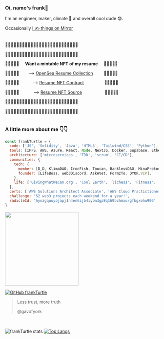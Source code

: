 ### Oi, name's frank🐢

I'm an engineer, maker, climate 💛 and overall cool dude 😎. 

Occasionally [I ✍️ things on Mirror](https://mirror.xyz/frankturtle.eth)
<br><br>

🐢🦄🚀🦄🚀🐢🦄🚀🐢🦄🚀🐢🦄🚀🐢🦄🚀🐢🦄🚀🐢🦄🚀🐢🚀🐢

🐢🦄🚀🦄🚀🐢🦄🚀🐢🦄🚀🐢🦄🚀🐢🦄🚀🐢🦄🚀🐢🦄🚀🐢🚀🐢

🦄🐢🦄🚀🐢&nbsp;&nbsp;&nbsp;&nbsp;&nbsp;**Want a mintable NFT of my resume**&nbsp;&nbsp;&nbsp;&nbsp;&nbsp;🦄🚀🦄🚀🐢

🦄🐢🦄🚀🐢&nbsp;&nbsp;&nbsp;&nbsp;&nbsp;&nbsp;&nbsp;&nbsp;--> [OpenSea Resume Collection](https://testnets.opensea.io/collection/frank-9klnquzxmg?search[sortAscending]=true&search[sortBy]=PRICE)&nbsp;&nbsp;&nbsp;&nbsp;&nbsp;&nbsp;&nbsp;&nbsp;&nbsp;🦄🚀🦄🚀🐢

🦄🐢🦄🚀🐢&nbsp;&nbsp;&nbsp;&nbsp;&nbsp;&nbsp;&nbsp;&nbsp;&nbsp;&nbsp;&nbsp;--> [Resume NFT Contract](https://mumbai.polygonscan.com/address/0xd4d1d0827bc1bc2aedc0a8dbbc2160e8d2024675)&nbsp;&nbsp;&nbsp;&nbsp;&nbsp;&nbsp;&nbsp;&nbsp;&nbsp;&nbsp;&nbsp;&nbsp;&nbsp;&nbsp;&nbsp;&nbsp;&nbsp;🦄🚀🦄🚀🐢

🦄🐢🦄🚀🐢&nbsp;&nbsp;&nbsp;&nbsp;&nbsp;&nbsp;&nbsp;&nbsp;&nbsp;&nbsp;&nbsp;&nbsp;--> [Resume NFT Source](https://github.com/frankTurtle/52WeekendsOfWeb3SideProjects/tree/main/Weekend%201%20-%20NFT%20Resume)&nbsp;&nbsp;&nbsp;&nbsp;&nbsp;&nbsp;&nbsp;&nbsp;&nbsp;&nbsp;&nbsp;&nbsp;&nbsp;&nbsp;&nbsp;&nbsp;&nbsp;&nbsp;&nbsp;🦄🚀🦄🚀🐢

🦄🚀🐢🦄🚀🐢🦄🚀🐢🦄🚀🐢🦄🚀🐢🦄🚀🐢🦄🚀🐢🦄🚀🐢🚀🐢

🐢🦄🚀🦄🚀🐢🦄🚀🐢🦄🚀🐢🦄🚀🐢🦄🚀🐢🦄🚀🐢🦄🚀🐢🚀🐢
<br><br>


### A little more about me 👇👇

```javascript
const frankTurtle = {
  code: ['JS', 'Solidity', 'Java', 'HTML5', 'Tailwind/CSS', 'Python'],
  tools: [IPFS, AWS, Azure, React, Node, NextJS, Docker, Supabase, Ethereum/Polygon],
  architecture: ['microservices', 'TDD', 'scrum', 'CI/CD'],
  communities: {
    tech: {
      member: [D_D, KlimaDAO, IronFish, Toucan, BanklessDAO, MinaProtocol, Praxis],
      founder: [LifeBoss, web3Discord, AskAVet, FormzTo, DYOR.VIP],
    },
    life: ['GivingWhatWeCan.org', 'Cool Earth', 'lichess', 'Fitness', 'Meditation'],
  },
  certs: ['AWS Solutions Architect Associate', 'AWS Cloud Practictioner', 'Azure Fundamentals', 'Scrum Master'],
  challenge: '52 web3 projects each weekend for a year!',
  radicleId: 'hynzgquuyojapj1n4en6zjb4iybn3gp8q169bchmxurgfbgxohw996'
}
```

<img src="https://media.giphy.com/media/O8oPnvoMi31mw/giphy.gif" width="240" align="center"> 
  
[![GitHub frankTurtle](https://img.shields.io/github/followers/frankTurtle?label=follow&style=social)](https://github.com/frankTurtle) 
  
> Less trust, more truth 
> 
> @gavofyork

<br><br>
![frankTurtle stats](github-readme-stats-three-smoky-21.vercel.app/api?username=frankTurtle&theme=material-palenight&count_private=true&show_icons=true) [![Top Langs](github-readme-stats-three-smoky-21.vercel.app/api/top-langs/?username=frankTurtle&layout=compact&theme=material-palenight)](https://github.com/frankTurtle)
